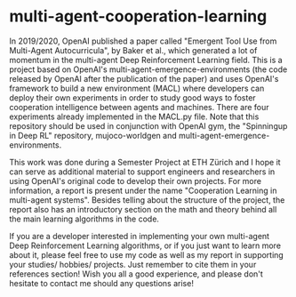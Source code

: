 # multi-agent-cooperation-learning
In 2019/2020, OpenAI published a paper called "Emergent Tool Use from Multi-Agent Autocurricula", by Baker et al., which generated a lot of momentum in the multi-agent Deep Reinforcement Learning field. This is a project based on OpenAI's multi-agent-emergence-environments (the code released by OpenAI after the publication of the paper) and uses OpenAI's framework to build a new environment (MACL) where developers can deploy their own experiments in order to study good ways to foster cooperation intelligence between agents and machines. There are four experiments already implemented in the MACL.py file. Note that this repository should be used in conjunction with OpenAI gym, the "Spinningup in Deep RL" repository, mujoco-worldgen and multi-agent-emergence-environments.

This work was done during a Semester Project at ETH Zürich and I hope it can serve as additional material to support engineers and researchers in using OpenAI's original code to develop their own projects. For more information, a report is present under the name "Cooperation Learning in multi-agent systems". Besides telling about the structure of the project, the report also has an introductory section on the math and theory behind all the main learning algorithms in the code.

If you are a developer interested in implementing your own multi-agent Deep Reinforcement Learning algorithms, or if you just want to learn more about it, please feel free to use my code as well as my report in supporting your studies/ hobbies/ projects. Just remember to cite them in your references section! Wish you all a good experience, and please don't hesitate to contact me should any questions arise!

